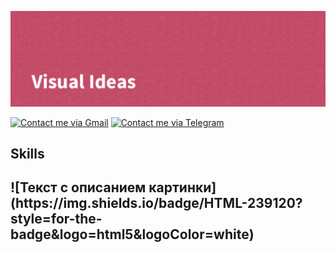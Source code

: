 [![VisualIdeas's GitHub Banner](./assets/GitHubHeader.png)](https://github.com/visual-ideas)

[![Contact me via Gmail](https://img.shields.io/badge/Gmail-D14836?style=for-the-badge&logo=gmail&logoColor=white)](mailto:alex.visualideas@gmail.com)
[![Contact me via Telegram](https://img.shields.io/badge/Telegram-2CA5E0?style=for-the-badge&logo=telegram&logoColor=white)](https://t.me/visualideas)

<h2>Skills<h2>
![Текст с описанием картинки](https://img.shields.io/badge/HTML-239120?style=for-the-badge&logo=html5&logoColor=white)
